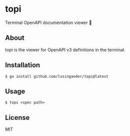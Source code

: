 # topi

Terminal OpenAPI documentation viewer 🐐

## About

topi is the viewer for OpenAPI v3 definitions in the terminal.

## Installation

`$ go install github.com/lusingander/topi@latest`

## Usage

`$ topi <spec path>`

## License

MIT
